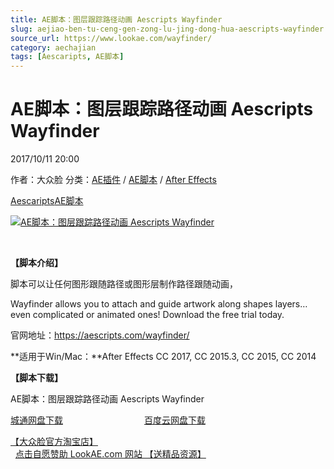 ```yaml
---
title: AE脚本：图层跟踪路径动画 Aescripts Wayfinder
slug: aejiao-ben-tu-ceng-gen-zong-lu-jing-dong-hua-aescripts-wayfinder
source_url: https://www.lookae.com/wayfinder/
category: aechajian
tags: [Aescaripts, AE脚本]
---
```

# AE脚本：图层跟踪路径动画 Aescripts Wayfinder

2017/10/11 20:00

作者：大众脸
分类：[AE插件](https://www.lookae.com/after-effects/aechajian/) / [AE脚本](https://www.lookae.com/after-effects/aescripts/) / [After Effects](https://www.lookae.com/after-effects/)

[Aescaripts](https://www.lookae.com/tag/aescaripts/)[AE脚本](https://www.lookae.com/tag/ae%e8%84%9a%e6%9c%ac/)

[![AE脚本：图层跟踪路径动画 Aescripts Wayfinder](https://www.lookae.com/wp-content/uploads/2017/10/wayfinderbanner.jpg "AE脚本：图层跟踪路径动画 Aescripts Wayfinder-LookAE.com")](https://www.lookae.com/wp-content/uploads/2017/10/wayfinderbanner.jpg)

[﻿﻿﻿](http://cloud.video.taobao.com/play/u/null/p/1/e/6/t/1/485840145649.mp4)

**【脚本介绍】**

脚本可以让任何图形跟随路径或图形层制作路径跟随动画，

Wayfinder allows you to attach and guide artwork along shapes layers… even complicated or animated ones! Download the free trial today.

官网地址：https://aescripts.com/wayfinder/

**适用于Win/Mac：**After Effects CC 2017, CC 2015.3, CC 2015, CC 2014

**【脚本下载】**

AE脚本：图层跟踪路径动画 Aescripts Wayfinder

[城通网盘下载](https://www.pipipan.com/fs/680462-223734226)                                 [百度云网盘下载](https://pan.baidu.com/s/1boQQbuf)

[【大众脸官方淘宝店】](https://lookae.taobao.com/)                [点击自愿赞助 LookAE.com 网站 【送精品资源】](https://www.lookae.com/sponsor/)
